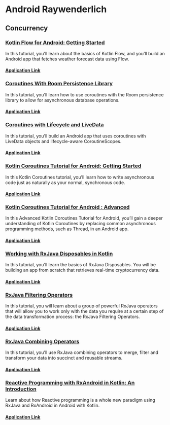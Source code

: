 # Android Raywenderlich

## Concurrency

### [Kotlin Flow for Android: Getting Started](https://www.raywenderlich.com/9799571-kotlin-flow-for-android-getting-started)

In this tutorial, you’ll learn about the basics of Kotlin Flow, and you’ll build an Android app that fetches weather forecast data using Flow.

#### [Application Link](https://github.com/rezaerbe/android-raywenderlich/tree/master/Sunzoid)

### [Coroutines With Room Persistence Library](https://www.raywenderlich.com/7414647-coroutines-with-room-persistence-library)

In this tutorial, you’ll learn how to use coroutines with the Room persistence library to allow for asynchronous database operations.

#### [Application Link](https://github.com/rezaerbe/android-raywenderlich/tree/master/TennisPlayer)

### [Coroutines with Lifecycle and LiveData](https://www.raywenderlich.com/9217202-coroutines-with-lifecycle-and-livedata)

In this tutorial, you’ll build an Android app that uses coroutines with LiveData objects and lifecycle-aware CoroutineScopes.

#### [Application Link](https://github.com/rezaerbe/android-raywenderlich/tree/master/StashPile)

### [Kotlin Coroutines Tutorial for Android: Getting Started](https://www.raywenderlich.com/1423941-kotlin-coroutines-tutorial-for-android-getting-started)

In this Kotlin Coroutines tutorial, you’ll learn how to write asynchronous code just as naturally as your normal, synchronous code.

#### [Application Link](https://github.com/rezaerbe/android-raywenderlich/tree/master/Snowy)

### [Kotlin Coroutines Tutorial for Android : Advanced](https://www.raywenderlich.com/2117501-kotlin-coroutines-tutorial-for-android-advanced)

In this Advanced Kotlin Coroutines Tutorial for Android, you’ll gain a deeper understanding of Kotlin Coroutines by replacing common asynchronous programming methods, such as Thread, in an Android app.

#### [Application Link](https://github.com/rezaerbe/android-raywenderlich/tree/master/Rwdc)

### [Working with RxJava Disposables in Kotlin](https://www.raywenderlich.com/3983802-working-with-rxjava-disposables-in-kotlin)

In this tutorial, you’ll learn the basics of RxJava Disposables. You will be building an app from scratch that retrieves real-time cryptocurrency data.

#### [Application Link](https://github.com/rezaerbe/android-raywenderlich/tree/master/CryptoMe)

### [RxJava Filtering Operators](https://www.raywenderlich.com/10928684-rxjava-filtering-operators)

In this tutorial, you will learn about a group of powerful RxJava operators that will allow you to work only with the data you require at a certain step of the data transformation process: the RxJava Filtering Operators.

#### [Application Link](https://github.com/rezaerbe/android-raywenderlich/tree/master/FoodEat)

### [RxJava Combining Operators](https://www.raywenderlich.com/13586318-rxjava-combining-operators)

In this tutorial, you’ll use RxJava combining operators to merge, filter and transform your data into succinct and reusable streams.

#### [Application Link](https://github.com/rezaerbe/android-raywenderlich/tree/master/Tourx)

### [Reactive Programming with RxAndroid in Kotlin: An Introduction](https://www.raywenderlich.com/2071847-reactive-programming-with-rxandroid-in-kotlin-an-introduction)

Learn about how Reactive programming is a whole new paradigm using RxJava and RxAndroid in Android with Kotlin.

#### [Application Link](https://github.com/rezaerbe/android-raywenderlich/tree/master/CheeseFinder)